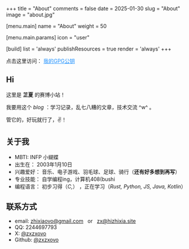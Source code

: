+++
title = "About"
comments = false
date = 2025-01-30
slug = "About"
image = "about.jpg"

[menu.main]
name = "About"
weight = 50

[menu.main.params]
icon = "user"

[build]
list = 'always'
publishResources = true
render = 'always'
+++

<p>
点击这里访问： 
<a href="https://keyserver.ubuntu.com/pks/lookup?search=zhixiaovo%40gmail.com&fingerprint=on&op=index" style="color: DodgerBlue;""> 我的GPG公钥 </a>
</p>

## Hi

这里是 **芷夏** 的赛博小站！

我要用这个 *blog* ：学习记录，乱七八糟的文章，技术交流 ^w^ 。

管它的，好玩就行了，✌！


## 关于我

- MBTI: INFP 小蝴蝶
- 出生在： 2003年1月10日
- 兴趣爱好： 音乐、电子游戏、羽毛球、足球、骑行（**还有好多想到再写**）
- 专业技能： 自学编程ing，计算机408(bushi
- 编程语言： 初步习得（*C,*） ，正在学习（*Rust, Python, JS, Java, Kotlin*）




## 联系方式

- email: zhixiaovo@gmail.com &nbsp; or &nbsp;  zx@hizhixia.site
- QQ: 2244697793
- X: [@zxzxovo](https://x.com/zxzxovo)
- Github: [@zxzxovo](https://github.com/zxzxovo)

